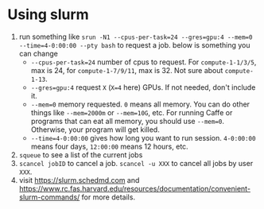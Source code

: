 # Using slurm

1. run something like `srun -N1 --cpus-per-task=24 --gres=gpu:4 --mem=0 --time=4-0:00:00 --pty bash` to request a job. below is something you can change
    * `--cpus-per-task=24` number of cpus to request. For `compute-1-1/3/5`, max is 24, for `compute-1-7/9/11`, max is 32. Not sure about `compute-1-13`.
    * `--gres=gpu:4` request `X` (`X=4` here) GPUs. If not needed, don't include it.
    * `--mem=0` memory requested. `0` means all memory. You can do other things like `--mem=2000m` or `--mem=10G`, etc. For running Caffe or programs that can eat all memory, you should use `--mem=0`. Otherwise, your program will get killed.
    * `--time=4-0:00:00` gives how long you want to run session. `4-0:00:00` means four days, `12:00:00` means 12 hours, etc.
2. `squeue` to see a list of the current jobs
3. `scancel jobID` to cancel a job. `scancel -u XXX` to cancel all jobs by user `XXX`.
4. visit <https://slurm.schedmd.com> and <https://www.rc.fas.harvard.edu/resources/documentation/convenient-slurm-commands/> for more details.
